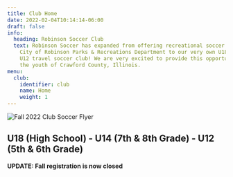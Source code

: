 ```yaml
---
title: Club Home
date: 2022-02-04T10:14:14-06:00
draft: false
info:
  heading: Robinson Soccer Club
  text: Robinson Soccer has expanded from offering recreational soccer through the
    City of Robinson Parks & Recreations Department to our very own U18, U14 and
    U12 travel soccer club! We are very excited to provide this opportunity to
    the youth of Crawford County, Illinois.
menu:
  club:
    identifier: club
    name: Home
    weight: 1
---
```

![Fall 2022 Club Soccer Flyer](https://res.cloudinary.com/robinson-soccer/image/upload/v1654789264/Club/Homepage/Club-Registration_grsusg.jpg "Fall 2022 Club Soccer")

## U18 (High School) - U14 (7th & 8th Grade) - U12 (5th & 6th Grade)

**UPDATE: Fall registration is now closed**
